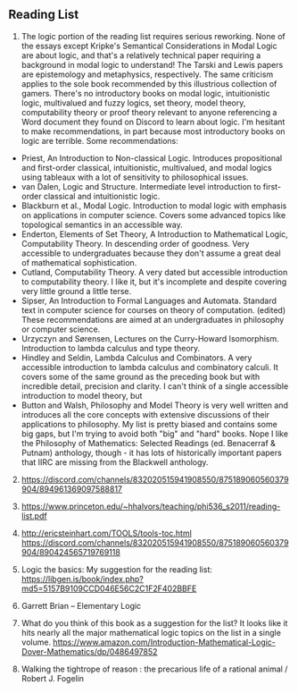 ## Reading List

1. The logic portion of the reading list requires serious reworking. None of the essays except Kripke's Semantical Considerations in Modal Logic are about logic, and that's a relatively technical paper requiring a background in modal logic to understand! The Tarski and Lewis papers are epistemology and metaphysics, respectively. The same criticism applies to the sole book recommended by this illustrious collection of gamers. There's no introductory books on modal logic, intuitionistic logic, multivalued and fuzzy logics, set theory, model theory, computability theory or proof theory relevant to anyone referencing a Word document they found on Discord to learn about logic. I'm hesitant to make recommendations, in part because most introductory books on logic are terrible.
Some recommendations:

* Priest, An Introduction to Non-classical Logic. Introduces propositional and first-order classical, intuitionistic, multivalued, and modal logics using tableaux with a lot of sensitivity to philosophical issues.
* van Dalen, Logic and Structure. Intermediate level introduction to first-order classical and intuitionistic logic.
* Blackburn et al., Modal Logic. Introduction to modal logic with emphasis on applications in computer science. Covers some advanced topics like topological semantics in an accessible way.
* Enderton, Elements of Set Theory, A Introduction to Mathematical Logic, Computability Theory. In descending order of goodness. Very accessible to undergraduates because they don't assume a great deal of mathematical sophistication.
* Cutland, Computability Theory. A very dated but accessible introduction to computability theory. I like it, but it's incomplete and despite covering very little ground a little terse.
* Sipser, An Introduction to Formal Languages and Automata. Standard text in computer science for courses on theory of computation. (edited)
These recommendations are aimed at an undergraduates in philosophy or computer science.
* Urzyczyn and Sørensen, Lectures on the Curry-Howard Isomorphism. Introduction to lambda calculus and type theory. 
* Hindley and Seldin, Lambda Calculus and Combinators. A very accessible introduction to lambda calculus and combinatory calculi. It covers some of the same ground as the preceding book but with incredible detail, precision and clarity. 
I can't think of a single accessible introduction to model theory, but
* Button and Walsh, Philosophy and Model Theory
is very well written and introduces all the core concepts with extensive discussions of their applications to philosophy.
My list is pretty biased and contains some big gaps, but I'm trying to avoid both "big" and "hard" books.
Nope  I like the Philosophy of Mathematics: Selected Readings (ed. Benacerraf & Putnam) anthology, though - it has lots of historically important papers that IIRC are missing from the Blackwell anthology.

2. https://discord.com/channels/832020515941908550/875189060560379904/894961369097588817

3. https://www.princeton.edu/~hhalvors/teaching/phi536_s2011/reading-list.pdf

4. http://ericsteinhart.com/TOOLS/tools-toc.html
https://discord.com/channels/832020515941908550/875189060560379904/890424565719769118


5. Logic the basics:
My suggestion for the reading list: https://libgen.is/book/index.php?md5=5157B9109CCD046E56C2C1F2F402BBFE

6. Garrett Brian – Elementary Logic

7. What do you think of this book as a suggestion for the list? It looks like it hits nearly all the major mathematical logic topics on the list in a single volume. 
https://www.amazon.com/Introduction-Mathematical-Logic-Dover-Mathematics/dp/0486497852 

8. Walking the tightrope of reason : the precarious life of a rational
animal / Robert J. Fogelin
